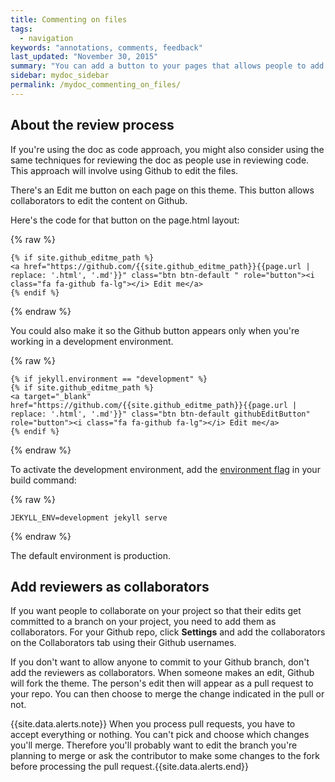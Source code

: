 ```yaml
---
title: Commenting on files
tags: 
  - navigation
keywords: "annotations, comments, feedback"
last_updated: "November 30, 2015"
summary: "You can add a button to your pages that allows people to add comments. Prose.io is an overlay on Github that would allow people to make comments in an easier interface."
sidebar: mydoc_sidebar
permalink: /mydoc_commenting_on_files/
---
```


## About the review process

If you're using the doc as code approach, you might also consider using the same techniques for reviewing the doc as people use in reviewing code. This approach will involve using Github to edit the files. 

There's an Edit me button on each page on this theme. This button allows collaborators to edit the content on Github.

Here's the code for that button on the page.html layout:

{% raw %}
```
{% if site.github_editme_path %}
<a href="https://github.com/{{site.github_editme_path}}{{page.url | replace: '.html', '.md'}}" class="btn btn-default " role="button"><i class="fa fa-github fa-lg"></i> Edit me</a>
{% endif %}
```
{% endraw %}

You could also make it so the Github button appears only when you're working in a development environment.

{% raw %}
```
{% if jekyll.environment == "development" %}
{% if site.github_editme_path %}
<a target="_blank" href="https://github.com/{{site.github_editme_path}}{{page.url | replace: '.html', '.md'}}" class="btn btn-default githubEditButton" role="button"><i class="fa fa-github fa-lg"></i> Edit me</a>
{% endif %}
```
{% endraw %}

To activate the development environment, add the [environment flag](http://jekyllrb.com/docs/configuration/) in your build command:

{% raw %}
```
JEKYLL_ENV=development jekyll serve
```
{% endraw %}

The default environment is production.

## Add reviewers as collaborators

If you want people to collaborate on your project so that their edits get committed to a branch on your project, you need to add them as collaborators. For your Github repo, click **Settings** and add the collaborators on the Collaborators tab using their Github usernames.

If you don't want to allow anyone to commit to your Github branch, don't add the reviewers as collaborators. When someone makes an edit, Github will fork the theme. The person's edit then will appear as a pull request to your repo. You can then choose to merge the change indicated in the pull or not.

{{site.data.alerts.note}} When you process pull requests, you have to accept everything or nothing. You can't pick and choose which changes you'll merge. Therefore you'll probably want to edit the branch you're planning to merge or ask the contributor to make some changes to the fork before processing the pull request.{{site.data.alerts.end}} 



